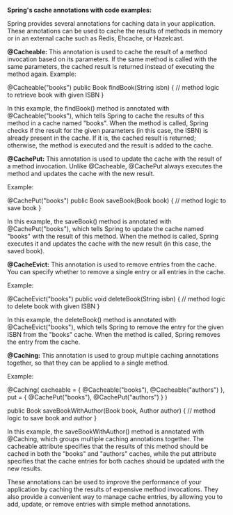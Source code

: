 **Spring's cache annotations with code examples:**

Spring provides several annotations for caching data in your application. These annotations can be used to cache the results of methods in memory or in an external cache such as Redis, Ehcache, or Hazelcast.

**@Cacheable:** This annotation is used to cache the result of a method invocation based on its parameters. If the same method is called with the same parameters, the cached result is returned instead of executing the method again.
Example:

@Cacheable("books")
public Book findBook(String isbn) {
    // method logic to retrieve book with given ISBN
}

In this example, the findBook() method is annotated with @Cacheable("books"), which tells Spring to cache the results of this method in a cache named "books". When the method is called, Spring checks if the result for the given parameters (in this case, the ISBN) is already present in the cache. If it is, the cached result is returned; otherwise, the method is executed and the result is added to the cache.

**@CachePut:** This annotation is used to update the cache with the result of a method invocation. Unlike @Cacheable, @CachePut always executes the method and updates the cache with the new result.

Example:

@CachePut("books")
public Book saveBook(Book book) {
    // method logic to save book
}

In this example, the saveBook() method is annotated with @CachePut("books"), which tells Spring to update the cache named "books" with the result of this method. When the method is called, Spring executes it and updates the cache with the new result (in this case, the saved book).

**@CacheEvict:** This annotation is used to remove entries from the cache. You can specify whether to remove a single entry or all entries in the cache.

Example:

@CacheEvict("books")
public void deleteBook(String isbn) {
    // method logic to delete book with given ISBN
}

In this example, the deleteBook() method is annotated with @CacheEvict("books"), which tells Spring to remove the entry for the given ISBN from the "books" cache. When the method is called, Spring removes the entry from the cache.

**@Caching:** This annotation is used to group multiple caching annotations together, so that they can be applied to a single method.

Example:

@Caching(
    cacheable = {
        @Cacheable("books"),
        @Cacheable("authors")
    },
    put = {
        @CachePut("books"),
        @CachePut("authors")
    }
)

public Book saveBookWithAuthor(Book book, Author author) {
    // method logic to save book and author
}

In this example, the saveBookWithAuthor() method is annotated with @Caching, which groups multiple caching annotations together. The cacheable attribute specifies that the results of this method should be cached in both the "books" and "authors" caches, while the put attribute specifies that the cache entries for both caches should be updated with the new results.

These annotations can be used to improve the performance of your application by caching the results of expensive method invocations. They also provide a convenient way to manage cache entries, by allowing you to add, update, or remove entries with simple method annotations.
